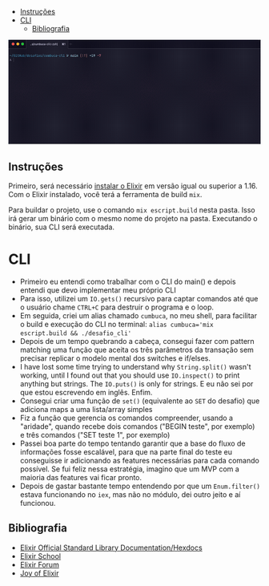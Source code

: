<!--toc:start-->

- [Instruções](#instruções)
- [CLI](#cli)
  - [Bibliografia](#bibliografia)
  <!--toc:end-->

![](https://github.com/ggteixeira/cumbuca-cli/blob/main/media/cli.gif)

## Instruções

Primeiro, será necessário [instalar o Elixir](https://elixir-lang.org/install.html)
em versão igual ou superior a 1.16.
Com o Elixir instalado, você terá a ferramenta de build `mix`.

Para buildar o projeto, use o comando `mix escript.build` nesta pasta.
Isso irá gerar um binário com o mesmo nome do projeto na pasta.
Executando o binário, sua CLI será executada.

# CLI

- Primeiro eu entendi como trabalhar com o CLI do main() e depois entendi que devo implementar meu próprio CLI
- Para isso, utilizei um `IO.gets()` recursivo para captar comandos até que o usuário chame `CTRL+C` para destruir o programa e o loop.
- Em seguida, criei um alias chamado `cumbuca`, no meu shell, para facilitar o build e execução do CLI no terminal: `alias cumbuca='mix escript.build && ./desafio_cli'`
- Depois de um tempo quebrando a cabeça, consegui fazer com pattern matching uma função que aceita os três parâmetros da transação sem precisar replicar o modelo mental dos switches e if/elses.
- I have lost some time trying to understand why `String.split()` wasn't working, until I found out that you should use `IO.inspect()` to print anything but strings. The `IO.puts()` is only for strings. E eu não sei por que estou escrevendo em inglês. Enfim.
- Consegui criar uma função de `set()` (equivalente ao `SET` do desafio) que adiciona maps a uma lista/array simples
- Fiz a função que gerencia os comandos compreender, usando a "aridade", quando recebe dois comandos ("BEGIN teste", por exemplo) e três comandos ("SET teste 1", por exemplo)
- Passei boa parte do tempo tentando garantir que a base do fluxo de informações fosse escalável, para que na parte final do teste eu conseguisse ir adicionando as features necessárias para cada comando possível. Se fui feliz nessa estratégia, imagino que um MVP com a maioria das features vai ficar pronto.
- Depois de gastar bastante tempo entendendo por que um `Enum.filter()` estava funcionando no `iex`, mas não no módulo, dei outro jeito e aí funcionou.

## Bibliografia

- [Elixir Official Standard Library Documentation/Hexdocs](https://elixir-lang.org/docs.html)
- [Elixir School](https://elixirschool.com/en)
- [Elixir Forum](https://elixirforum.com/)
- [Joy of Elixir](https://joyofelixir.com/toc.html)
